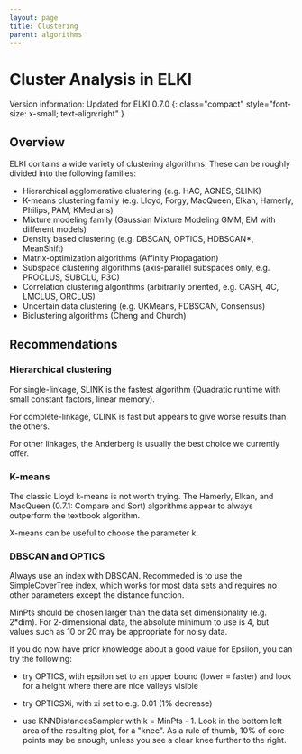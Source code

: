 ```yaml
---
layout: page
title: Clustering
parent: algorithms
---
```



Cluster Analysis in ELKI
========================

Version information: Updated for ELKI 0.7.0
{: class="compact" style="font-size: x-small; text-align:right" }

Overview
--------

ELKI contains a wide variety of clustering algorithms. These can be roughly divided into the following families:

-   Hierarchical agglomerative clustering (e.g. HAC, AGNES, SLINK)
-   K-means clustering family (e.g. Lloyd, Forgy, MacQueen, Elkan, Hamerly, Philips, PAM, KMedians)
-   Mixture modeling family (Gaussian Mixture Modeling GMM, EM with different models)
-   Density based clustering (e.g. DBSCAN, OPTICS, HDBSCAN\*, MeanShift)
-   Matrix-optimization algorithms (Affinity Propagation)
-   Subspace clustering algorithms (axis-parallel subspaces only, e.g. PROCLUS, SUBCLU, P3C)
-   Correlation clustering algorithms (arbitrarily oriented, e.g. CASH, 4C, LMCLUS, ORCLUS)
-   Uncertain data clustering (e.g. UKMeans, FDBSCAN, Consensus)
-   Biclustering algorithms (Cheng and Church)

Recommendations
---------------

### Hierarchical clustering

For single-linkage, SLINK is the fastest algorithm (Quadratic runtime with small constant factors, linear memory).

For complete-linkage, CLINK is fast but appears to give worse results than the others.

For other linkages, the Anderberg is usually the best choice we currently offer.

### K-means

The classic Lloyd k-means is not worth trying. The Hamerly, Elkan, and MacQueen (0.7.1: Compare and Sort) algorithms appear to always outperform the textbook algorithm.

X-means can be useful to choose the parameter k.

### DBSCAN and OPTICS

Always use an index with DBSCAN. Recommeded is to use the SimpleCoverTree index, which works for most data sets and requires no other parameters except the distance function.

MinPts should be chosen larger than the data set dimensionality (e.g. 2\*dim). For 2-dimensional data, the absolute minimum to use is 4, but values such as 10 or 20 may be appropriate for noisy data.

If you do now have prior knowledge about a good value for Epsilon, you can try the following:

-   try OPTICS, with epsilon set to an upper bound (lower = faster) and look for a height where there are nice valleys visible

-   try OPTICSXi, with xi set to e.g. 0.01 (1% decrease)

-   use KNNDistancesSampler with k = MinPts - 1. Look in the bottom left area of the resulting plot, for a "knee". As a rule of thumb, 10% of core points may be enough, unless you see a clear knee further to the right.


